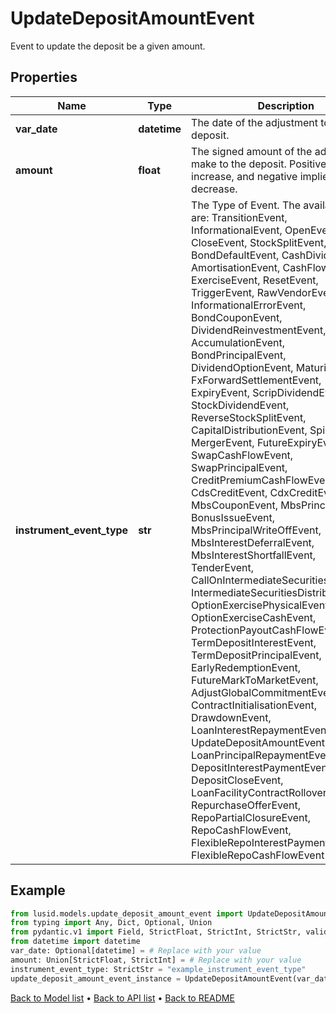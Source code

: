 # UpdateDepositAmountEvent

Event to update the deposit be a given amount.
## Properties
Name | Type | Description | Notes
------------ | ------------- | ------------- | -------------
**var_date** | **datetime** | The date of the adjustment to the deposit. | [optional] 
**amount** | **float** | The signed amount of the adjustment to make to the deposit. Positive implies an increase, and negative implies a decrease. | 
**instrument_event_type** | **str** | The Type of Event. The available values are: TransitionEvent, InformationalEvent, OpenEvent, CloseEvent, StockSplitEvent, BondDefaultEvent, CashDividendEvent, AmortisationEvent, CashFlowEvent, ExerciseEvent, ResetEvent, TriggerEvent, RawVendorEvent, InformationalErrorEvent, BondCouponEvent, DividendReinvestmentEvent, AccumulationEvent, BondPrincipalEvent, DividendOptionEvent, MaturityEvent, FxForwardSettlementEvent, ExpiryEvent, ScripDividendEvent, StockDividendEvent, ReverseStockSplitEvent, CapitalDistributionEvent, SpinOffEvent, MergerEvent, FutureExpiryEvent, SwapCashFlowEvent, SwapPrincipalEvent, CreditPremiumCashFlowEvent, CdsCreditEvent, CdxCreditEvent, MbsCouponEvent, MbsPrincipalEvent, BonusIssueEvent, MbsPrincipalWriteOffEvent, MbsInterestDeferralEvent, MbsInterestShortfallEvent, TenderEvent, CallOnIntermediateSecuritiesEvent, IntermediateSecuritiesDistributionEvent, OptionExercisePhysicalEvent, OptionExerciseCashEvent, ProtectionPayoutCashFlowEvent, TermDepositInterestEvent, TermDepositPrincipalEvent, EarlyRedemptionEvent, FutureMarkToMarketEvent, AdjustGlobalCommitmentEvent, ContractInitialisationEvent, DrawdownEvent, LoanInterestRepaymentEvent, UpdateDepositAmountEvent, LoanPrincipalRepaymentEvent, DepositInterestPaymentEvent, DepositCloseEvent, LoanFacilityContractRolloverEvent, RepurchaseOfferEvent, RepoPartialClosureEvent, RepoCashFlowEvent, FlexibleRepoInterestPaymentEvent, FlexibleRepoCashFlowEvent | 
## Example

```python
from lusid.models.update_deposit_amount_event import UpdateDepositAmountEvent
from typing import Any, Dict, Optional, Union
from pydantic.v1 import Field, StrictFloat, StrictInt, StrictStr, validator
from datetime import datetime
var_date: Optional[datetime] = # Replace with your value
amount: Union[StrictFloat, StrictInt] = # Replace with your value
instrument_event_type: StrictStr = "example_instrument_event_type"
update_deposit_amount_event_instance = UpdateDepositAmountEvent(var_date=var_date, amount=amount, instrument_event_type=instrument_event_type)

```

[Back to Model list](../README.md#documentation-for-models) &#8226; [Back to API list](../README.md#documentation-for-api-endpoints) &#8226; [Back to README](../README.md)

